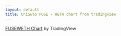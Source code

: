 ```yaml
---
layout: default
title: UniSwap FUSE - WETH chart from tradingview
---
```


<div style="height: 900; width: 100%;">
  
<!-- TradingView Widget BEGIN -->
<div class="tradingview-widget-container">
  <div id="tradingview_755a6"></div>
  <div class="tradingview-widget-copyright"><a href="https://www.tradingview.com/symbols/FUSEWETH/?exchange=UNISWAP" rel="noopener" target="_blank"><span class="blue-text">FUSEWETH Chart</span></a> by TradingView</div>
  <script type="text/javascript" src="https://s3.tradingview.com/tv.js"></script>
  <script type="text/javascript">
  new TradingView.widget(
  {
  "autosize": true,
  "symbol": "UNISWAP:FUSEWETH",
  "timezone": "Etc/UTC",
  "theme": "light",
  "style": "8",
  "locale": "en",
  "toolbar_bg": "#f1f3f6",
  "enable_publishing": false,
  "withdateranges": true,
  "range": "1M",
  "hide_side_toolbar": false,
  "allow_symbol_change": true,
  "details": true,
  "container_id": "tradingview_755a6"
}
  );
  </script>
</div>
<!-- TradingView Widget END -->

</div>
